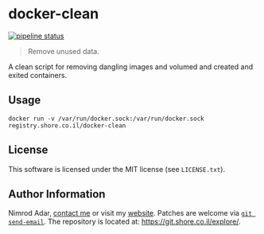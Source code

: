 # docker-clean

[![pipeline status](https://git.shore.co.il/nimrod/docker-clean/badges/master/pipeline.svg)](https://git.shore.co.il/nimrod/docker-clean/-/commits/master)

> Remove unused data.

A clean script for removing dangling images and volumed and created and exited
containers.

## Usage

```
docker run -v /var/run/docker.sock:/var/run/docker.sock registry.shore.co.il/docker-clean
```

## License

This software is licensed under the MIT license (see `LICENSE.txt`).

## Author Information

Nimrod Adar, [contact me](mailto:nimrod@shore.co.il) or visit my
[website](https://www.shore.co.il/). Patches are welcome via
[`git send-email`](http://git-scm.com/book/en/v2/Git-Commands-Email). The repository
is located at: <https://git.shore.co.il/explore/>.
